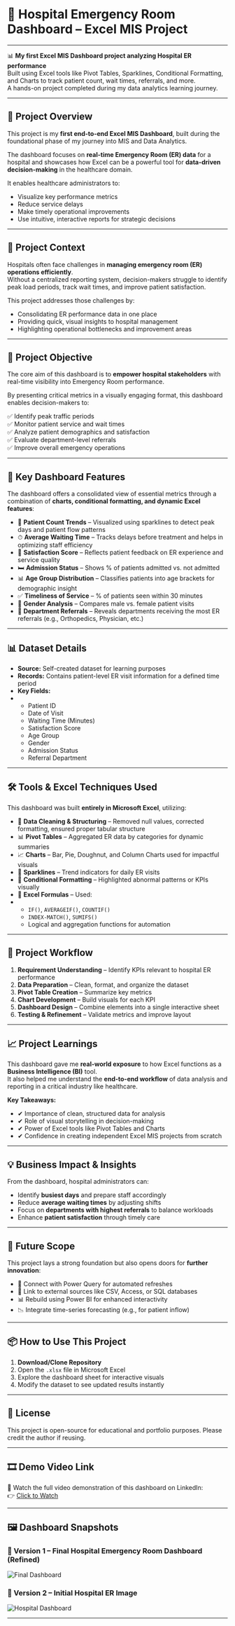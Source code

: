 # 🏥 Hospital Emergency Room Dashboard – Excel MIS Project

---

📊 **My first Excel MIS Dashboard project analyzing Hospital ER performance**  
Built using Excel tools like Pivot Tables, Sparklines, Conditional Formatting, and Charts to track patient count, wait times, referrals, and more.  
A hands-on project completed during my data analytics learning journey.

---

## 📌 Project Overview

This project is my **first end-to-end Excel MIS Dashboard**, built during the foundational phase of my journey into MIS and Data Analytics.

The dashboard focuses on **real-time Emergency Room (ER) data** for a hospital and showcases how Excel can be a powerful tool for **data-driven decision-making** in the healthcare domain.

It enables healthcare administrators to:
- Visualize key performance metrics  
- Reduce service delays  
- Make timely operational improvements  
- Use intuitive, interactive reports for strategic decisions  

---

## 🏢 Project Context

Hospitals often face challenges in **managing emergency room (ER) operations efficiently**.  
Without a centralized reporting system, decision-makers struggle to identify peak load periods, track wait times, and improve patient satisfaction.

This project addresses those challenges by:
- Consolidating ER performance data in one place  
- Providing quick, visual insights to hospital management  
- Highlighting operational bottlenecks and improvement areas  

---

## 🎯 Project Objective

The core aim of this dashboard is to **empower hospital stakeholders** with real-time visibility into Emergency Room performance.  

By presenting critical metrics in a visually engaging format, this dashboard enables decision-makers to:

✅ Identify peak traffic periods  
✅ Monitor patient service and wait times  
✅ Analyze patient demographics and satisfaction  
✅ Evaluate department-level referrals  
✅ Improve overall emergency operations  

---

## 🧩 Key Dashboard Features

The dashboard offers a consolidated view of essential metrics through a combination of **charts, conditional formatting, and dynamic Excel features**:

- 👥 **Patient Count Trends** – Visualized using sparklines to detect peak days and patient flow patterns  
- ⏱ **Average Waiting Time** – Tracks delays before treatment and helps in optimizing staff efficiency  
- 💬 **Satisfaction Score** – Reflects patient feedback on ER experience and service quality  
- 🛏 **Admission Status** – Shows % of patients admitted vs. not admitted  
- 📊 **Age Group Distribution** – Classifies patients into age brackets for demographic insight  
- ✅ **Timeliness of Service** – % of patients seen within 30 minutes  
- 👫 **Gender Analysis** – Compares male vs. female patient visits  
- 🏥 **Department Referrals** – Reveals departments receiving the most ER referrals (e.g., Orthopedics, Physician, etc.)  

---

## 📊 Dataset Details

- **Source:** Self-created dataset for learning purposes  
- **Records:** Contains patient-level ER visit information for a defined time period  
- **Key Fields:**
- 
  - Patient ID
  - Date of Visit
  - Waiting Time (Minutes)
  - Satisfaction Score
  - Age Group
  - Gender
  - Admission Status
  - Referral Department  

---

## 🛠 Tools & Excel Techniques Used

This dashboard was built **entirely in Microsoft Excel**, utilizing:

- 📁 **Data Cleaning & Structuring** – Removed null values, corrected formatting, ensured proper tabular structure  
- 📊 **Pivot Tables** – Aggregated ER data by categories for dynamic summaries  
- 📈 **Charts** – Bar, Pie, Doughnut, and Column Charts used for impactful visuals  
- 🌟 **Sparklines** – Trend indicators for daily ER visits  
- 🎨 **Conditional Formatting** – Highlighted abnormal patterns or KPIs visually  
- 🧠 **Excel Formulas** – Used:
- 
  - `IF()`, `AVERAGEIF()`, `COUNTIF()`  
  - `INDEX-MATCH()`, `SUMIFS()`  
  - Logical and aggregation functions for automation  

---

## 🔄 Project Workflow

1. **Requirement Understanding** – Identify KPIs relevant to hospital ER performance  
2. **Data Preparation** – Clean, format, and organize the dataset  
3. **Pivot Table Creation** – Summarize key metrics  
4. **Chart Development** – Build visuals for each KPI  
5. **Dashboard Design** – Combine elements into a single interactive sheet  
6. **Testing & Refinement** – Validate metrics and improve layout  

---

## 📈 Project Learnings

This dashboard gave me **real-world exposure** to how Excel functions as a **Business Intelligence (BI)** tool.  
It also helped me understand the **end-to-end workflow** of data analysis and reporting in a critical industry like healthcare.

**Key Takeaways:**

- ✔ Importance of clean, structured data for analysis  
- ✔ Role of visual storytelling in decision-making  
- ✔ Power of Excel tools like Pivot Tables and Charts  
- ✔ Confidence in creating independent Excel MIS projects from scratch  

---

## 💡 Business Impact & Insights

From the dashboard, hospital administrators can:

- Identify **busiest days** and prepare staff accordingly  
- Reduce **average waiting times** by adjusting shifts  
- Focus on **departments with highest referrals** to balance workloads  
- Enhance **patient satisfaction** through timely care  

---

## 🚀 Future Scope

This project lays a strong foundation but also opens doors for **further innovation**:

- 🔁 Connect with Power Query for automated refreshes  
- 📡 Link to external sources like CSV, Access, or SQL databases  
- 📊 Rebuild using Power BI for enhanced interactivity  
- 📉 Integrate time-series forecasting (e.g., for patient inflow)
  
---

## 📦 How to Use This Project

1. **Download/Clone Repository**  
2. Open the `.xlsx` file in Microsoft Excel  
3. Explore the dashboard sheet for interactive visuals  
4. Modify the dataset to see updated results instantly  

---

## 📜 License

This project is open-source for educational and portfolio purposes. Please credit the author if reusing.

---

## 🎞️ Demo Video Link

🎥 Watch the full video demonstration of this dashboard on LinkedIn:  
👉 [Click to Watch](https://lnkd.in/eWDx8R-3)

---

## 🖼️ Dashboard Snapshots

### 🔹 Version 1 – Final Hospital Emergency Room Dashboard (Refined)
![Final Dashboard](./Final%20Hospital%20Emergency%20Room%20Dashboard.png)


### 🔹 Version 2 – Initial Hospital ER Image
![Hospital Dashboard](./Hospital.png)

---
